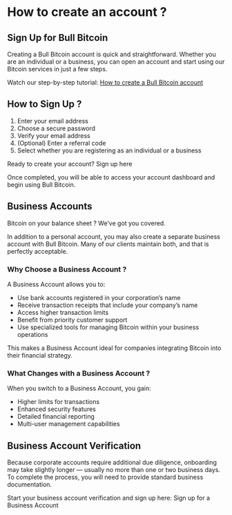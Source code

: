 # How to create an account ?

## Sign Up for Bull Bitcoin

Creating a Bull Bitcoin account is quick and straightforward. Whether you are an individual or a business, you can open an account and start using our Bitcoin services in just a few steps.

Watch our step-by-step tutorial: [How to create a Bull Bitcoin account](https://youtu.be/QtbXn3bn-a0)

## How to Sign Up ?

1. Enter your email address
2. Choose a secure password
3. Verify your email address
4. (Optional) Enter a referral code
5. Select whether you are registering as an individual or a business

Ready to create your account? Sign up here

Once completed, you will be able to access your account dashboard and begin using Bull Bitcoin.

## Business Accounts

Bitcoin on your balance sheet ? We’ve got you covered.

In addition to a personal account, you may also create a separate business account with Bull Bitcoin. Many of our clients maintain both, and that is perfectly acceptable.

### Why Choose a Business Account ?

A Business Account allows you to:

- Use bank accounts registered in your corporation’s name
- Receive transaction receipts that include your company’s name
- Access higher transaction limits
- Benefit from priority customer support
- Use specialized tools for managing Bitcoin within your business operations

This makes a Business Account ideal for companies integrating Bitcoin into their financial strategy.

### What Changes with a Business Account ?

When you switch to a Business Account, you gain:

- Higher limits for transactions
- Enhanced security features
- Detailed financial reporting
- Multi-user management capabilities

## Business Account Verification

Because corporate accounts require additional due diligence, onboarding may take slightly longer — usually no more than one or two business days. To complete the process, you will need to provide standard business documentation.

Start your business account verification and sign up here: Sign up for a Business Account
